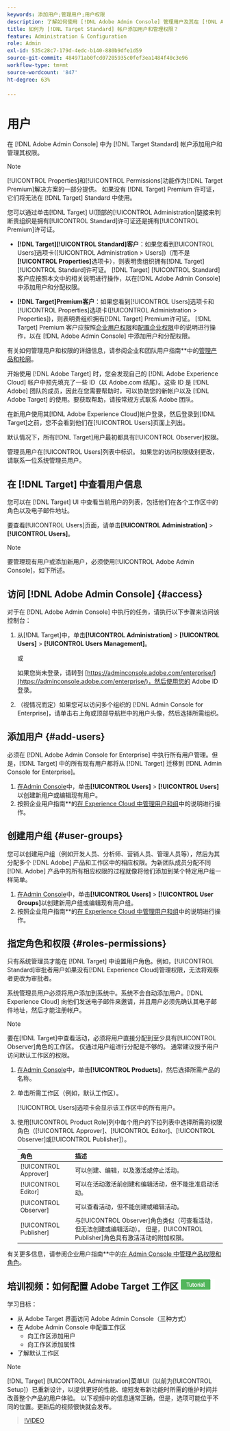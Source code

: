 ```yaml
---
keywords: 添加用户;管理用户;用户权限
description: 了解如何使用 [!DNL Adobe Admin Console] 管理用户及其在 [!DNL Adobe Target Standard] 中的权限和权利。
title: 如何为 [!DNL Target Standard] 帐户添加用户和管理权限？
feature: Administration & Configuration
role: Admin
exl-id: 535c28c7-179d-4edc-b140-880b9dfe1d59
source-git-commit: 484971ab0fcd07205935c0fef3ea1484f40c3e96
workflow-type: tm+mt
source-wordcount: '847'
ht-degree: 63%

---
```


# 用户

在 [!DNL Adobe Admin Console] 中为 [!DNL Target Standard] 帐户添加用户和管理其权限。

>[!NOTE]
>
>[!UICONTROL Properties]和[!UICONTROL Permissions]功能作为[!DNL Target Premium]解决方案的一部分提供。 如果没有 [!DNL Target] Premium 许可证，它们将无法在 [!DNL Target] Standard 中使用。
>
>您可以通过单击[!DNL Target] UI顶部的[!UICONTROL Administration]链接来判断贵组织是拥有[!UICONTROL Standard]许可证还是拥有[!UICONTROL Premium]许可证。
>
>* **[!DNL Target][!UICONTROL Standard]客户**：如果您看到[!UICONTROL Users]选项卡([!UICONTROL Administration > Users])（而不是&#x200B;**[!UICONTROL Properties]**&#x200B;选项卡），则表明贵组织拥有[!DNL Target] [!UICONTROL Standard]许可证。 [!DNL Target] [!UICONTROL Standard]客户应按照本文中的相关说明进行操作，以在[!DNL Adobe Admin Console]中添加用户和分配权限。
>
>* **[!DNL Target]Premium客户**：如果您看到[!UICONTROL Users]选项卡和[!UICONTROL Properties]选项卡([!UICONTROL Administration > Properties])，则表明贵组织拥有[!DNL Target] Premium许可证。 [!DNL Target] Premium 客户应按照[企业用户权限](/help/main/administrating-target/c-user-management/property-channel/property-channel.md)和[配置企业权限](/help/main/administrating-target/c-user-management/property-channel/properties-overview.md)中的说明进行操作，以在 [!DNL Adobe Admin Console] 中添加用户和分配权限。
>
>有关如何管理用户和权限的详细信息，请参阅企业和团队用户指南&#x200B;**&#x200B;中的[管理产品和轮廓](https://helpx.adobe.com/cn/enterprise/using/manage-products-and-profiles.html)。

开始使用 [!DNL Adobe Target] 时，您会发现自己的 [!DNL Adobe Experience Cloud] 帐户中预先填充了一些 ID（以 Adobe.com 结尾）。这些 ID 是 [!DNL Adobe] 团队的成员，因此在您需要帮助时，可以协助您的新帐户以及 [!DNL Adobe Target] 的使用。要获取帮助，请按常规方式联系 Adobe 团队。

在新用户使用其[!DNL Adobe Experience Cloud]帐户登录，然后登录到[!DNL Target]之前，您不会看到他们在[!UICONTROL Users]页面上列出。

默认情况下，所有[!DNL Target]用户最初都具有[!UICONTROL Observer]权限。

管理员用户在[!UICONTROL Users]列表中标识。 如果您的访问权限级别更改，请联系一位系统管理员用户。

## 在 [!DNL Target] 中查看用户信息

您可以在 [!DNL Target] UI 中查看当前用户的列表，包括他们在各个工作区中的角色以及电子邮件地址。

要查看[!UICONTROL Users]页面，请单击&#x200B;**[!UICONTROL Administration]** > **[!UICONTROL Users]**。

>[!NOTE]
>
>要管理现有用户或添加新用户，必须使用[!UICONTROL Adobe Admin Console]，如下所述。

## 访问 [!DNL Adobe Admin Console] {#access}

对于在 [!DNL Adobe Admin Console] 中执行的任务，请执行以下步骤来访问该控制台：

1. 从[!DNL Target]中，单击&#x200B;**[!UICONTROL Administration]** > **[!UICONTROL Users]** > **[!UICONTROL Users Management]**。

   或

   如果您尚未登录，请转到 [https://adminconsole.adobe.com/enterprise/](https://adminconsole.adobe.com/enterprise/)，然后使用您的 Adobe ID 登录。

1. （视情况而定）如果您可以访问多个组织的 [!DNL Admin Console for Enterprise]，请单击右上角或顶部导航栏中的用户头像，然后选择所需组织。

## 添加用户 {#add-users}

必须在 [!DNL Adobe Admin Console for Enterprise] 中执行所有用户管理。但是，[!DNL Target] 中的所有现有用户都将从 [!DNL Target] 迁移到 [!DNL Admin Console for Enterprise]。

1. [在Admin Console](/help/main/administrating-target/c-user-management/c-user-management/user-management.md#section_79796E0227D048F59BAE0AB02E544EBE)中，单击&#x200B;**[!UICONTROL Users]** > **[!UICONTROL Users]**&#x200B;以创建新用户或编辑现有用户。
1. 按照企业用户指南&#x200B;**&#x200B;的[在 Experience Cloud 中管理用户和组](https://helpx.adobe.com/cn/enterprise/help/users.html)中的说明进行操作。

## 创建用户组 {#user-groups}

您可以创建用户组（例如开发人员、分析师、营销人员、管理人员等），然后为其分配多个 [!DNL Adobe] 产品和工作区中的相应权限。为新团队成员分配不同 [!DNL Adobe] 产品中的所有相应权限的过程就像将他们添加到某个特定用户组一样简单。

1. [在Admin Console](/help/main/administrating-target/c-user-management/c-user-management/user-management.md#section_79796E0227D048F59BAE0AB02E544EBE)中，单击&#x200B;**[!UICONTROL Users]** > **[!UICONTROL User Groups]**&#x200B;以创建新用户组或编辑现有用户组。
1. 按照企业用户指南&#x200B;**&#x200B;的[在 Experience Cloud 中管理用户和组](https://helpx.adobe.com/cn/enterprise/help/users.html)中的说明进行操作。

## 指定角色和权限 {#roles-permissions}

只有系统管理员才能在 [!DNL Target] 中设置用户角色。例如，[!UICONTROL Standard]审批者用户如果没有[!DNL Experience Cloud]管理权限，无法将观察者更改为审批者。

系统管理员用户必须将用户添加到系统中。系统不会自动添加用户。[!DNL Experience Cloud] 向他们发送电子邮件来邀请，并且用户必须先确认其电子邮件地址，然后才能注册帐户。

>[!NOTE]
>
>要在[!DNL Target]中查看活动，必须将用户直接分配到至少具有[!UICONTROL Observer]角色的工作区。 仅通过用户组进行分配是不够的。 通常建议授予用户访问默认工作区的权限。

1. [在Admin Console](/help/main/administrating-target/c-user-management/c-user-management/user-management.md#section_79796E0227D048F59BAE0AB02E544EBE)中，单击&#x200B;**[!UICONTROL Products]**，然后选择所需产品的名称。

1. 单击所需工作区（例如，默认工作区）。

   [!UICONTROL Users]选项卡会显示该工作区中的所有用户。

1. 使用[!UICONTROL Product Role]列中每个用户的下拉列表中选择所需的权限角色（[!UICONTROL Approver]、[!UICONTROL Editor]、[!UICONTROL Observer]或[!UICONTROL Publisher]）。

   | 角色 | 描述 |
   |--- |--- |
   | [!UICONTROL Approver] | 可以创建、编辑，以及激活或停止活动。 |
   | [!UICONTROL Editor] | 可以在活动激活前创建和编辑活动，但不能批准启动活动。 |
   | [!UICONTROL Observer] | 可以查看活动，但不能创建或编辑活动。 |
   | [!UICONTROL Publisher] | 与[!UICONTROL Observer]角色类似（可查看活动，但无法创建或编辑活动）。 但是，[!UICONTROL Publisher]角色具有激活活动的附加权限。 |

有关更多信息，请参阅企业用户指南&#x200B;**&#x200B;中的[在 Admin Console 中管理产品权限和角色](https://helpx.adobe.com/cn/enterprise/help/manage-permissions-and-roles.html)。

## 培训视频：如何配置 Adobe Target 工作区 ![“教程”徽章](/help/main/assets/tutorial.png)

学习目标：

* 从 Adobe Target 界面访问 Adobe Admin Console（三种方式）
* 在 Adobe Admin Console 中配置工作区
   * 向工作区添加用户
   * 向工作区添加属性
* 了解默认工作区

>[!NOTE]
>
>[!DNL Target] [!UICONTROL Administration]菜单UI（以前为[!UICONTROL Setup]）已重新设计，以提供更好的性能、缩短发布新功能时所需的维护时间并改善整个产品的用户体验。 以下视频中的信息通常正确，但是，选项可能位于不同的位置。更新后的视频很快就会发布。

>[!VIDEO](https://video.tv.adobe.com/v/19463/)

